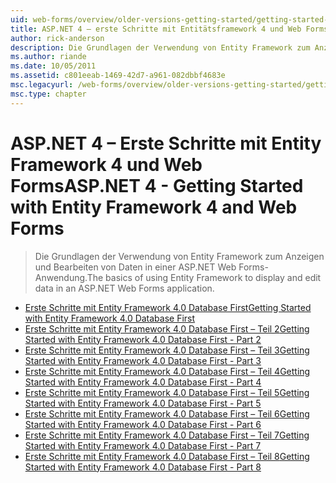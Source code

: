 ```yaml
---
uid: web-forms/overview/older-versions-getting-started/getting-started-with-ef/index
title: ASP.NET 4 – erste Schritte mit Entitätsframework 4 und Web Forms | Microsoft-Dokumentation
author: rick-anderson
description: Die Grundlagen der Verwendung von Entity Framework zum Anzeigen und Bearbeiten von Daten in einer ASP.NET Web Forms-Anwendung.
ms.author: riande
ms.date: 10/05/2011
ms.assetid: c801eeab-1469-42d7-a961-082dbbf4683e
msc.legacyurl: /web-forms/overview/older-versions-getting-started/getting-started-with-ef
msc.type: chapter
---
```

<a name="aspnet-4---getting-started-with-entity-framework-4-and-web-forms"></a><span data-ttu-id="a2d94-103">ASP.NET 4 – Erste Schritte mit Entity Framework 4 und Web Forms</span><span class="sxs-lookup"><span data-stu-id="a2d94-103">ASP.NET 4 - Getting Started with Entity Framework 4 and Web Forms</span></span>
====================
> <span data-ttu-id="a2d94-104">Die Grundlagen der Verwendung von Entity Framework zum Anzeigen und Bearbeiten von Daten in einer ASP.NET Web Forms-Anwendung.</span><span class="sxs-lookup"><span data-stu-id="a2d94-104">The basics of using Entity Framework to display and edit data in an ASP.NET Web Forms application.</span></span>


- [<span data-ttu-id="a2d94-105">Erste Schritte mit Entity Framework 4.0 Database First</span><span class="sxs-lookup"><span data-stu-id="a2d94-105">Getting Started with Entity Framework 4.0 Database First</span></span>](the-entity-framework-and-aspnet-getting-started-part-1.md)
- [<span data-ttu-id="a2d94-106">Erste Schritte mit Entity Framework 4.0 Database First – Teil 2</span><span class="sxs-lookup"><span data-stu-id="a2d94-106">Getting Started with Entity Framework 4.0 Database First - Part 2</span></span>](the-entity-framework-and-aspnet-getting-started-part-2.md)
- [<span data-ttu-id="a2d94-107">Erste Schritte mit Entity Framework 4.0 Database First – Teil 3</span><span class="sxs-lookup"><span data-stu-id="a2d94-107">Getting Started with Entity Framework 4.0 Database First - Part 3</span></span>](the-entity-framework-and-aspnet-getting-started-part-3.md)
- [<span data-ttu-id="a2d94-108">Erste Schritte mit Entity Framework 4.0 Database First – Teil 4</span><span class="sxs-lookup"><span data-stu-id="a2d94-108">Getting Started with Entity Framework 4.0 Database First - Part 4</span></span>](the-entity-framework-and-aspnet-getting-started-part-4.md)
- [<span data-ttu-id="a2d94-109">Erste Schritte mit Entity Framework 4.0 Database First – Teil 5</span><span class="sxs-lookup"><span data-stu-id="a2d94-109">Getting Started with Entity Framework 4.0 Database First - Part 5</span></span>](the-entity-framework-and-aspnet-getting-started-part-5.md)
- [<span data-ttu-id="a2d94-110">Erste Schritte mit Entity Framework 4.0 Database First – Teil 6</span><span class="sxs-lookup"><span data-stu-id="a2d94-110">Getting Started with Entity Framework 4.0 Database First - Part 6</span></span>](the-entity-framework-and-aspnet-getting-started-part-6.md)
- [<span data-ttu-id="a2d94-111">Erste Schritte mit Entity Framework 4.0 Database First – Teil 7</span><span class="sxs-lookup"><span data-stu-id="a2d94-111">Getting Started with Entity Framework 4.0 Database First - Part 7</span></span>](the-entity-framework-and-aspnet-getting-started-part-7.md)
- [<span data-ttu-id="a2d94-112">Erste Schritte mit Entity Framework 4.0 Database First – Teil 8</span><span class="sxs-lookup"><span data-stu-id="a2d94-112">Getting Started with Entity Framework 4.0 Database First - Part 8</span></span>](the-entity-framework-and-aspnet-getting-started-part-8.md)
